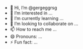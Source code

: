 - 👋 Hi, I’m @gergeggrsg
- 👀 I’m interested in ...
- 🌱 I’m currently learning ...
- 💞️ I’m looking to collaborate on ...
- 📫 How to reach me ...
- 😄 Pronouns: ...
- ⚡ Fun fact: ...

<!---
gergeggrsg/gergeggrsg is a ✨ special ✨ repository because its `README.md` (this file) appears on your GitHub profile.
You can click the Preview link to take a look at your changes.
--->
